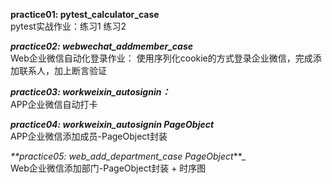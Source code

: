 **practice01: pytest_calculator_case**  
pytest实战作业：练习1 练习2

_**_practice02: webwechat_addmember_case_**_  
Web企业微信自动化登录作业： 使用序列化cookie的方式登录企业微信，完成添加联系人，加上断言验证

_**_practice03: workweixin_autosignin：_**_  
APP企业微信自动打卡

_**_practice04: workweixin_autosignin PageObject_**_  
APP企业微信添加成员-PageObject封装

_**_practice05: web_add_department_case_ PageObject_**_  
Web企业微信添加部门-PageObject封装 + 时序图




